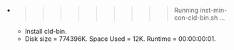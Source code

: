 * >>>>>>>>> Running inst-min-con-cld-bin.sh ...
  * Install cld-bin.
  * Disk size = 774396K. Space Used = 12K. Runtime = 00:00:00:01.
